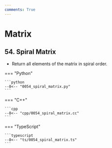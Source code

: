 ```yaml
---
comments: True
---
```


# Matrix

## 54. Spiral Matrix

-   Return all elements of the matrix in spiral order.

=== "Python"

    ```python
    --8<-- "0054_spiral_matrix.py"
    ```

=== "C++"

    ```cpp
    --8<-- "cpp/0054_spiral_matrix.cc"
    ```

=== "TypeScript"

    ```typescript
    --8<-- "ts/0054_spiral_matrix.ts"
    ```
